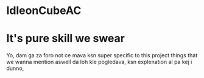 # IdleonCubeAC
It's pure skill we swear
=====================================
Yo, dam ga za foro not ce mava ksn super specific to this project things that we wanna mention aswell da loh kle pogledava, ksn explenation al pa kej i dunno,
